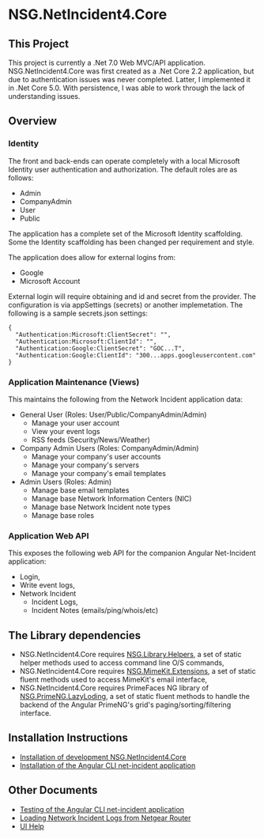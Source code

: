 # NSG.NetIncident4.Core
## This Project

This project is currently a .Net 7.0 Web MVC/API application.  NSG.NetIncident4.Core was first created as a .Net Core 2.2 application, but due to authentication issues was never completed.  Latter, I implemented it in .Net Core 5.0.  With persistence, I was able to work through the lack of understanding issues. 

## Overview

### Identity

The front and back-ends can operate completely with a local Microsoft Identity user authentication and authorization.
The default roles are as follows:

- Admin
- CompanyAdmin
- User
- Public

The application has a complete set of the Microsoft Identity scaffolding.  Some the Identity scaffolding has been changed per requirement and style.

The application does allow for external logins from:

- Google
- Microsoft Account

External login will require obtaining and id and secret from the provider.  The configuration is via appSettings (secrets) or another implemetation.  The following is a sample secrets.json settings:

    {
      "Authentication:Microsoft:ClientSecret": "",
      "Authentication:Microsoft:ClientId": "",
      "Authentication:Google:ClientSecret": "GOC...T",
      "Authentication:Google:ClientId": "300...apps.googleusercontent.com"
    }

### Application Maintenance (Views)

This maintains the following from the Network Incident application data:
- General User (Roles: User/Public/CompanyAdmin/Admin)
  - Manage your user account
  - View your event logs
  - RSS feeds (Security/News/Weather)
- Company Admin Users (Roles: CompanyAdmin/Admin)
  - Manage your company's user accounts
  - Manage your company's servers
  - Manage your company's email templates
- Admin Users (Roles: Admin)
  - Manage base email templates
  - Manage base Network Information Centers (NIC)
  - Manage base Network Incident note types
  - Manage base roles

### Application Web API

This exposes the following web API for the companion Angular Net-Incident application:

- Login,
- Write event logs,
- Network Incident
  - Incident Logs,
  - Incident Notes (emails/ping/whois/etc)

## The Library dependencies
- NSG.NetIncident4.Core requires [NSG.Library.Helpers](https://github.com/PHuhn/NSG.Library/wiki/NSG.Library), a set of static helper methods used to access command line O/S commands,
- NSG.NetIncident4.Core requires [NSG.MimeKit.Extensions](https://github.com/PHuhn/NSG.Library/wiki/NSG.Library), a set of static fluent methods used to access MimeKit's email interface,
- NSG.NetIncident4.Core requires PrimeFaces NG library of [NSG.PrimeNG.LazyLoding](https://github.com/PHuhn/NSG.PrimeNG), a set of static fluent methods to handle the backend of the Angular PrimeNG's grid's paging/sorting/filtering interface.

## Installation Instructions ##
* [Installation of development NSG.NetIncident4.Core](https://github.com/PHuhn/Net.Incident4/wiki/Installation-of-NSG-NetIncident4-Core-(Web-API-and-Identity))
* [Installation of the Angular CLI net-incident application](https://github.com/PHuhn/Net.Incident4/wiki/Installation-of-Angular-net-incident-frontend)

## Other Documents ##
* [Testing of the Angular CLI net-incident application](https://github.com/PHuhn/net-incident/wiki/Testing-Angular-net-incident-application)
* [Loading Network Incident Logs from Netgear Router](https://github.com/PHuhn/net-incident/wiki/Loading-Network-Incident-Logs)
* [UI Help](https://github.com/PHuhn/net-incident/wiki/UI-Help)
